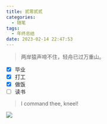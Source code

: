 ```yaml
---
title: 贰零贰贰
categories:
  - 随笔
tags:
  - 年终总结
date: 2023-02-14 22:47:53
---
```

  
> 两岸猿声啼不住，轻舟已过万重山。

- [x] 毕业
- [x] 打工
- [x] 做饭
- [ ] 读书

> I command thee, kneel!

![](/images/eldenring2.png)

